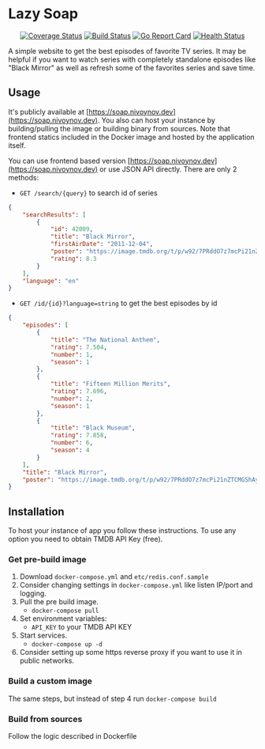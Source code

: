 # Lazy Soap

<div align="center">

[![Coverage Status](https://coveralls.io/repos/github/Nikscorp/soap/badge.svg?branch=master)](https://coveralls.io/github/Nikscorp/soap?branch=master)&nbsp;[![Build Status](https://github.com/Nikscorp/soap/actions/workflows/ci.yml/badge.svg?branch=master)](https://github.com/Nikscorp/soap/actions)&nbsp;[![Go Report Card](https://goreportcard.com/badge/github.com/Nikscorp/soap)](https://goreportcard.com/report/github.com/Nikscorp/soap)&nbsp;[![Health Status](https://gatus.nikscorp.dev/api/v1/endpoints/_soap-ping/health/badge.svg)](https://gatus.nikscorp.dev/endpoints/_soap-ping)

</div>


A simple website to get the best episodes of favorite TV series. It may be helpful if you want to watch series with completely standalone episodes like "Black Mirror" as well as refresh some of the favorites series and save time.

## Usage

It's publicly available at [https://soap.nivoynov.dev](https://soap.nivoynov.dev). You also can host your instance by building/pulling the image or building binary from sources.
Note that frontend statics included in the Docker image and hosted by the application itself.

You can use frontend based version [https://soap.nivoynov.dev](https://soap.nivoynov.dev) or use JSON API directly. There are only 2 methods:

- `GET /search/{query}` to search id of series

```json
{
	"searchResults": [
		{
			"id": 42009,
			"title": "Black Mirror",
			"firstAirDate": "2011-12-04",
			"poster": "https://image.tmdb.org/t/p/w92/7PRddO7z7mcPi21nZTCMGShAyy1.jpg",
			"rating": 8.3
		}
	],
	"language": "en"
}
```

- `GET /id/{id}?language=string` to get the best episodes by id

```json
{
	"episodes": [
		{
			"title": "The National Anthem",
			"rating": 7.504,
			"number": 1,
			"season": 1
		},
		{
			"title": "Fifteen Million Merits",
			"rating": 7.696,
			"number": 2,
			"season": 1
		},
		{
			"title": "Black Museum",
			"rating": 7.858,
			"number": 6,
			"season": 4
		}
	],
	"title": "Black Mirror",
	"poster": "https://image.tmdb.org/t/p/w92/7PRddO7z7mcPi21nZTCMGShAyy1.jpg"
}
```

## Installation

To host your instance of app you follow these instructions.
To use any option you need to obtain TMDB API Key (free).

### Get pre-build image

1. Download `docker-compose.yml` and `etc/redis.conf.sample`
2. Consider changing settings in `docker-compose.yml` like listen IP/port and logging.
3. Pull the pre build image.
   - `docker-compose pull`
4. Set environment variables:
   - `API_KEY` to your TMDB API KEY
5. Start services.
   - `docker-compose up -d`
6. Consider setting up some https reverse proxy if you want to use it in public networks.

### Build a custom image

The same steps, but instead of step 4 run `docker-compose build`

### Build from sources

Follow the logic described in Dockerfile
